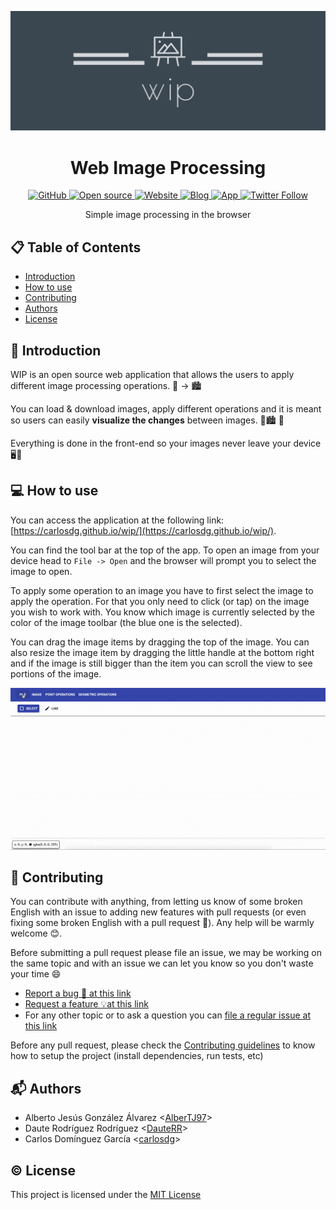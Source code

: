 <p align="center">
  <img src="doc/resources/images/wide_logo.png">
</p>

<h1 align="center">Web Image Processing</h1>
<p align="center">
    <a href="https://github.com/carlosdg/wip/blob/master/LICENSE">
        <img alt="GitHub" src="https://img.shields.io/github/license/carlosdg/wip.svg">
    </a>
    <a href="https://github.com/ellerbrock/open-source-badges/">
        <img src="https://badges.frapsoft.com/os/v1/open-source.svg?v=103g" alt="Open source">
    </a>
    <a href="https://wipblog463382623.wordpress.com/">
        <img alt="Website" src="https://img.shields.io/website/https/wipblog463382623.wordpress.com.svg?up_message=Landing%20page">
    </a>
    <a href="https://wipblog463382623.wordpress.com/blog/">
        <img alt="Blog" src="https://img.shields.io/website/https/wipblog463382623.wordpress.com/blog.svg?up_message=Blog">
    </a>
    <a href="https://carlosdg.github.io/wip/">
        <img alt="App" src="https://img.shields.io/website/https/carlosdg.github.io/wip.svg?up_message=App">
    </a>
    <a href="https://twitter.com/wip_open_source">
        <img alt="Twitter Follow" src="https://img.shields.io/twitter/follow/wip_open_source.svg?label=Follow&style=social">
    </a>
</p>
<p align="center"> Simple image processing in the browser </p>

## :clipboard: Table of Contents

- [Introduction](#introduction)
- [How to use](#how-to-use)
- [Contributing](#contributing)
- [Authors](#authors)
- [License](#license)

## :scroll: Introduction

WIP is an open source web application that allows the users to apply different image processing operations. 🌆 → 🏙

You can load & download images, apply different operations and it is meant so users can easily **visualize the changes** between images. 🌆🏙 🤔

Everything is done in the front-end so your images never leave your device 🖥🔐

## :computer: How to use

You can access the application at the following link: [https://carlosdg.github.io/wip/](https://carlosdg.github.io/wip/).

You can find the tool bar at the top of the app. To open an image from your device head to `File -> Open` and the browser will prompt you to select the image to open.

To apply some operation to an image you have to first select the image to apply the operation. For that you only need to click (or tap) on the image you wish to work with. You know which image is currently selected by the color of the image toolbar (the blue one is the selected).

You can drag the image items by dragging the top of the image. You can also resize the image item by dragging the little handle at the bottom right and if the image is still bigger than the item you can scroll the view to see portions of the image.

<p align="center">
  <img src="doc/resources/images/demo.gif" alt="Demo gif showing how to open a file, select and apply an operation to an image and how to drag and resize an image item">
</p>

## :construction_worker: Contributing

You can contribute with anything, from letting us know of some broken English with an issue to adding new features with pull requests (or even fixing some broken English with a pull request 🤯). Any help will be warmly welcome 😊.

Before submitting a pull request please file an issue, we may be working on the same topic and with an issue we can let you know so you don't waste your time 😄

- [Report a bug 🐞 at this link](https://github.com/carlosdg/wip/issues/new?assignees=&labels=bug&template=bug-report---.md&title=%5BBUG%5D+Issue+Title)
- [Request a feature 💡at this link](https://github.com/carlosdg/wip/issues/new?assignees=&labels=enhancement&template=feature-request---.md&title=%5BFeat%5D+Issue+Title)
- For any other topic or to ask a question you can [file a regular issue at this link](https://github.com/carlosdg/wip/issues/new)

Before any pull request, please check the [Contributing guidelines](./CONTRIBUTING.md) to know how to setup the project (install dependencies, run tests, etc)

## :mailbox_with_mail: Authors

- Alberto Jesús González Álvarez &lt;[AlberTJ97](https://github.com/AlberTJ97)&gt;
- Daute Rodríguez Rodríguez &lt;[DauteRR](https://github.com/DauteRR)&gt;
- Carlos Domínguez García &lt;[carlosdg](https://github.com/carlosdg)&gt;

## :copyright: License

This project is licensed under the [MIT License](/LICENSE)
